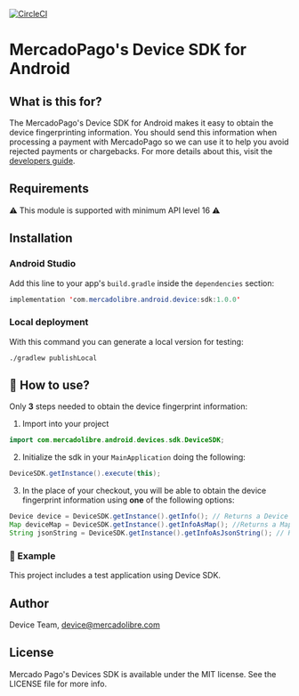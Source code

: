 [![CircleCI](https://circleci.com/gh/mercadolibre/fury_device-sdk-android/tree/release%2F1.0.0.svg?style=svg)](https://circleci.com/gh/mercadolibre/fury_device-sdk-android/tree/release%2F1.0.0)

# MercadoPago's Device SDK for Android

## What is this for?

The MercadoPago's Device SDK for Android makes it easy to obtain the device fingerprinting information.
You should send this information when processing a payment with MercadoPago so we can use it to help you avoid rejected payments or chargebacks.
For more details about this, visit the [developers guide](https://developers.mercadopago.com). 

## Requirements

⚠️ This module is supported with minimum API level 16 ⚠️

## Installation

### Android Studio

Add this line to your app's `build.gradle` inside the `dependencies` section:
```java
implementation 'com.mercadolibre.android.device:sdk:1.0.0'
```

### Local deployment

With this command you can generate a local version for testing:

    ./gradlew publishLocal

## 🐒 How to use?

Only **3** steps needed to obtain the device fingerprint information:

1) Import into your project
```java
import com.mercadolibre.android.devices.sdk.DeviceSDK;
```

2) Initialize the sdk in your `MainApplication` doing the following:
```java
DeviceSDK.getInstance().execute(this);
```

3) In the place of your checkout, you will be able to obtain the device fingerprint information using **one** of the following options: 
```java
Device device = DeviceSDK.getInstance().getInfo(); // Returns a Device object with the info, this class is a Serializable class.
Map deviceMap = DeviceSDK.getInstance().getInfoAsMap(); //Returns a Map<String, Object> object
String jsonString = DeviceSDK.getInstance().getInfoAsJsonString(); // Returns a JSON string object.
```


### 🔮 Example
This project includes a test application using Device SDK.

## Author

Device Team, device@mercadolibre.com

## License

Mercado Pago's Devices SDK is available under the MIT license. See the LICENSE file for more info.